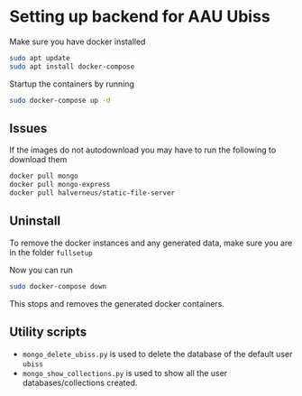 # Setting up backend for AAU Ubiss

Make sure you have docker installed  

```bash
sudo apt update
sudo apt install docker-compose
```

Startup the containers by running  

```bash
sudo docker-compose up -d
```

## Issues

If the images do not autodownload you may have to run the following to download them  

```bash
docker pull mongo
docker pull mongo-express
docker pull halverneus/static-file-server
```

## Uninstall

To remove the docker instances and any generated data, make sure you are in the folder `fullsetup`  

Now you can run

```bash
sudo docker-compose down
```

This stops and removes the generated docker containers.

## Utility scripts

- `mongo_delete_ubiss.py` is used to delete the database of the default user `ubiss`
- `mongo_show_collections.py` is used to show all the user databases/collections created.